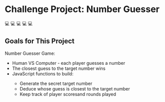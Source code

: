 # Challenge Project: Number Guesser

:computer: :computer: :computer: :computer: :computer:

## Goals for This Project

Number Guesser Game:
<ul>
<li>Human VS Computer - each player guesses a number</li>
<li>The closest guess to the target number wins</li>
<li>JavaScript functions to build:</li>
<ul>
<li>Generate the secret target number</li>
<li>Deduce whose guess is closest to the target number</li>
<li>Keep track of player scoresand rounds played</li>
</ul>
</ul>

